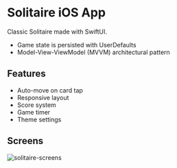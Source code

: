 # Solitaire iOS App

Classic Solitaire made with SwiftUI.
- Game state is persisted with UserDefaults
- Model-View-ViewModel (MVVM) architectural pattern

## Features

- Auto-move on card tap
- Responsive layout
- Score system
- Game timer
- Theme settings

## Screens

![solitaire-screens](https://github.com/JackWRadford/solitaire-app/assets/42590406/be40e3ca-962b-418e-80e5-ac8c87cfce8c)
